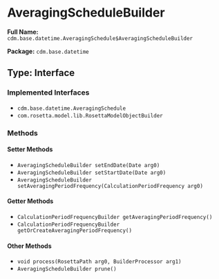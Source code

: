# AveragingScheduleBuilder

**Full Name:** `cdm.base.datetime.AveragingSchedule$AveragingScheduleBuilder`

**Package:** `cdm.base.datetime`

## Type: Interface

### Implemented Interfaces

- `cdm.base.datetime.AveragingSchedule`
- `com.rosetta.model.lib.RosettaModelObjectBuilder`

### Methods

#### Setter Methods

- `AveragingScheduleBuilder setEndDate(Date arg0)`
- `AveragingScheduleBuilder setStartDate(Date arg0)`
- `AveragingScheduleBuilder setAveragingPeriodFrequency(CalculationPeriodFrequency arg0)`

#### Getter Methods

- `CalculationPeriodFrequencyBuilder getAveragingPeriodFrequency()`
- `CalculationPeriodFrequencyBuilder getOrCreateAveragingPeriodFrequency()`

#### Other Methods

- `void process(RosettaPath arg0, BuilderProcessor arg1)`
- `AveragingScheduleBuilder prune()`

